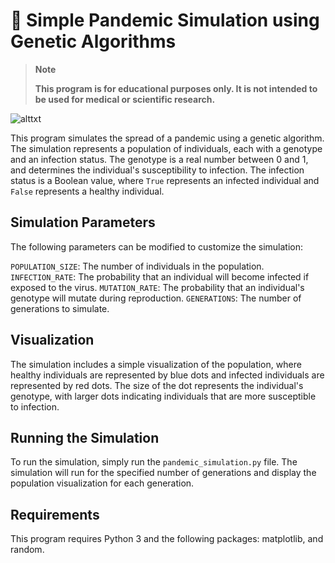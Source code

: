 # 🦠 Simple Pandemic Simulation using Genetic Algorithms

> **Note** 
>
> **This program is for educational purposes only. It is not intended to be used for medical or scientific research.**

![alttxt](https://github.com/asharahmed/pandemic-simulator/blob/main/newsrc.gif?raw=true)


This program simulates the spread of a pandemic using a genetic algorithm. The simulation represents a population of individuals, each with a genotype and an infection status. The genotype is a real number between 0 and 1, and determines the individual's susceptibility to infection. The infection status is a Boolean value, where `True` represents an infected individual and `False` represents a healthy individual.

## Simulation Parameters
The following parameters can be modified to customize the simulation:

`POPULATION_SIZE`: The number of individuals in the population.
`INFECTION_RATE`: The probability that an individual will become infected if exposed to the virus.
`MUTATION_RATE`: The probability that an individual's genotype will mutate during reproduction.
`GENERATIONS`: The number of generations to simulate.

## Visualization
The simulation includes a simple visualization of the population, where healthy individuals are represented by blue dots and infected individuals are represented by red dots. The size of the dot represents the individual's genotype, with larger dots indicating individuals that are more susceptible to infection.

## Running the Simulation
To run the simulation, simply run the `pandemic_simulation.py` file. The simulation will run for the specified number of generations and display the population visualization for each generation.

## Requirements
This program requires Python 3 and the following packages: matplotlib, and random.
